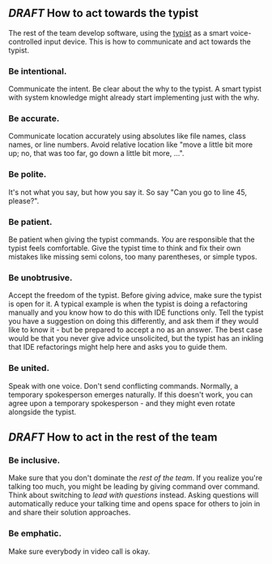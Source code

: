 ## *DRAFT* How to act towards the typist

The rest of the team develop software, using the [typist](typist) as a smart voice-controlled input device.
This is how to communicate and act towards the typist.

### Be intentional.
Communicate the intent.
Be clear about the why to the typist.
A smart typist with system knowledge might already start implementing just with the why.

### Be accurate.
Communicate location accurately using absolutes like file names, class names, or line numbers.
Avoid relative location like "move a little bit more up; no, that was too far, go down a little bit more, ...".

### Be polite.
It's not what you say, but how you say it.
So say "Can you go to line 45, please?".

### Be patient.
Be patient when giving the typist commands.
*You* are responsible that the typist feels comfortable.
Give the typist time to think and fix their own mistakes like missing semi colons, too many parentheses, or simple typos.

### Be unobtrusive.
Accept the freedom of the typist.
Before giving advice, make sure the typist is open for it.
A typical example is when the typist is doing a refactoring manually and you know how to do this with IDE functions only.
Tell the typist you have a suggestion on doing this differently, and ask them if they would like to know it - but be prepared to accept a no as an answer.
The best case would be that you never give advice unsolicited, but the typist has an inkling that IDE refactorings might help here and asks you to guide them.

### Be united.
Speak with one voice.
Don't send conflicting commands.
Normally, a temporary spokesperson emerges naturally.
If this doesn't work, you can agree upon a temporary spokesperson - and they might even rotate alongside the typist.

## *DRAFT* How to act in the rest of the team

### Be inclusive.
Make sure that you don't dominate the *rest of the team*.
If you realize you're talking too much, you might be leading by giving command over command. 
Think about switching to *lead with questions* instead.
Asking questions will automatically reduce your talking time and opens space for others to join in and share their solution approaches.

### Be emphatic.
Make sure everybody in video call is okay.



